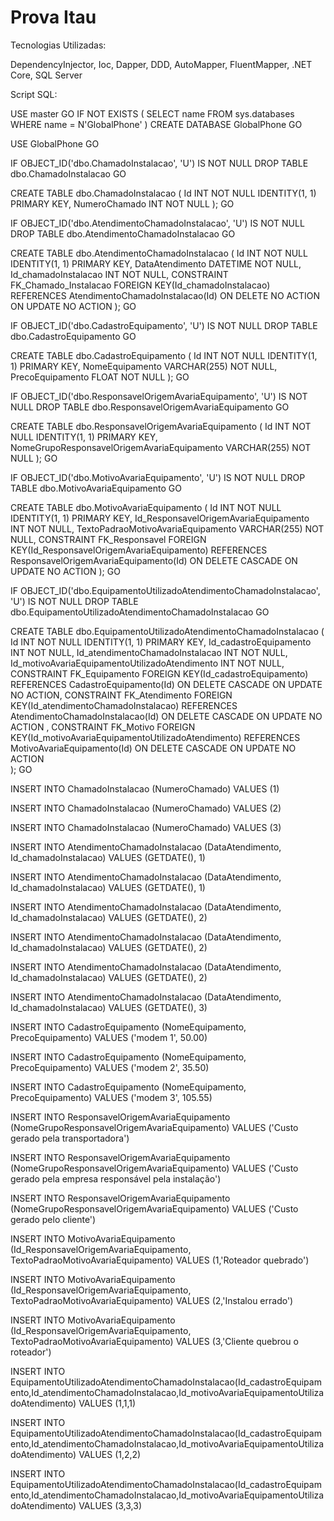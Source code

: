 # Prova Itau

Tecnologias Utilizadas:

DependencyInjector,
Ioc,
Dapper,
DDD,
AutoMapper,
FluentMapper,
.NET Core,
SQL Server

Script SQL:

USE master
GO
IF NOT EXISTS (
    SELECT name
        FROM sys.databases
        WHERE name = N'GlobalPhone'
)
CREATE DATABASE GlobalPhone
GO

USE GlobalPhone
GO

IF OBJECT_ID('dbo.ChamadoInstalacao', 'U') IS NOT NULL
    DROP TABLE dbo.ChamadoInstalacao
GO

CREATE TABLE dbo.ChamadoInstalacao
(
    Id INT NOT NULL IDENTITY(1, 1) PRIMARY KEY,
    NumeroChamado INT NOT NULL
);
GO

IF OBJECT_ID('dbo.AtendimentoChamadoInstalacao', 'U') IS NOT NULL
    DROP TABLE dbo.AtendimentoChamadoInstalacao
GO

CREATE TABLE dbo.AtendimentoChamadoInstalacao
(
    Id INT NOT NULL IDENTITY(1, 1) PRIMARY KEY,
    DataAtendimento DATETIME NOT NULL,
    Id_chamadoInstalacao INT NOT NULL,
    CONSTRAINT FK_Chamado_Instalacao FOREIGN KEY(Id_chamadoInstalacao) 
        REFERENCES AtendimentoChamadoInstalacao(Id)
        ON DELETE NO ACTION ON UPDATE NO ACTION 
);
GO

IF OBJECT_ID('dbo.CadastroEquipamento', 'U') IS NOT NULL
    DROP TABLE dbo.CadastroEquipamento
GO

CREATE TABLE dbo.CadastroEquipamento
(
    Id INT NOT NULL IDENTITY(1, 1) PRIMARY KEY,
    NomeEquipamento VARCHAR(255) NOT NULL,
    PrecoEquipamento FLOAT NOT NULL
);
GO

IF OBJECT_ID('dbo.ResponsavelOrigemAvariaEquipamento', 'U') IS NOT NULL
    DROP TABLE dbo.ResponsavelOrigemAvariaEquipamento
GO

CREATE TABLE dbo.ResponsavelOrigemAvariaEquipamento
(
    Id INT NOT NULL IDENTITY(1, 1) PRIMARY KEY,
    NomeGrupoResponsavelOrigemAvariaEquipamento VARCHAR(255) NOT NULL
);
GO

IF OBJECT_ID('dbo.MotivoAvariaEquipamento', 'U') IS NOT NULL
    DROP TABLE dbo.MotivoAvariaEquipamento
GO

CREATE TABLE dbo.MotivoAvariaEquipamento
(
    Id INT NOT NULL IDENTITY(1, 1) PRIMARY KEY,
    Id_ResponsavelOrigemAvariaEquipamento INT NOT NULL,
    TextoPadraoMotivoAvariaEquipamento VARCHAR(255) NOT NULL,
    CONSTRAINT FK_Responsavel FOREIGN KEY(Id_ResponsavelOrigemAvariaEquipamento) 
        REFERENCES ResponsavelOrigemAvariaEquipamento(Id)
        ON DELETE CASCADE ON UPDATE NO ACTION 
);
GO

IF OBJECT_ID('dbo.EquipamentoUtilizadoAtendimentoChamadoInstalacao', 'U') IS NOT NULL
    DROP TABLE dbo.EquipamentoUtilizadoAtendimentoChamadoInstalacao
GO

CREATE TABLE dbo.EquipamentoUtilizadoAtendimentoChamadoInstalacao
(
    Id INT NOT NULL IDENTITY(1, 1) PRIMARY KEY,
    Id_cadastroEquipamento INT NOT NULL,
    Id_atendimentoChamadoInstalacao INT NOT NULL,
    Id_motivoAvariaEquipamentoUtilizadoAtendimento INT NOT NULL,
    CONSTRAINT FK_Equipamento FOREIGN KEY(Id_cadastroEquipamento) 
        REFERENCES CadastroEquipamento(Id)
        ON DELETE CASCADE ON UPDATE NO ACTION,
    CONSTRAINT FK_Atendimento FOREIGN KEY(Id_atendimentoChamadoInstalacao) 
        REFERENCES AtendimentoChamadoInstalacao(Id)
        ON DELETE CASCADE ON UPDATE NO ACTION ,
    CONSTRAINT FK_Motivo FOREIGN KEY(Id_motivoAvariaEquipamentoUtilizadoAtendimento) 
        REFERENCES MotivoAvariaEquipamento(Id)
        ON DELETE CASCADE ON UPDATE NO ACTION  
);
GO

INSERT INTO ChamadoInstalacao (NumeroChamado) 
VALUES (1)

INSERT INTO ChamadoInstalacao (NumeroChamado) 
VALUES (2)

INSERT INTO ChamadoInstalacao (NumeroChamado) 
VALUES (3)

INSERT INTO AtendimentoChamadoInstalacao (DataAtendimento, Id_chamadoInstalacao) 
VALUES (GETDATE(), 1)

INSERT INTO AtendimentoChamadoInstalacao (DataAtendimento, Id_chamadoInstalacao) 
VALUES (GETDATE(), 1)

INSERT INTO AtendimentoChamadoInstalacao (DataAtendimento, Id_chamadoInstalacao) 
VALUES (GETDATE(), 2)

INSERT INTO AtendimentoChamadoInstalacao (DataAtendimento, Id_chamadoInstalacao) 
VALUES (GETDATE(), 2)

INSERT INTO AtendimentoChamadoInstalacao (DataAtendimento, Id_chamadoInstalacao) 
VALUES (GETDATE(), 2)

INSERT INTO AtendimentoChamadoInstalacao (DataAtendimento, Id_chamadoInstalacao) 
VALUES (GETDATE(), 3)

INSERT INTO CadastroEquipamento (NomeEquipamento, PrecoEquipamento) 
VALUES ('modem 1', 50.00)

INSERT INTO CadastroEquipamento (NomeEquipamento, PrecoEquipamento) 
VALUES ('modem 2', 35.50)

INSERT INTO CadastroEquipamento (NomeEquipamento, PrecoEquipamento) 
VALUES ('modem 3', 105.55)

INSERT INTO ResponsavelOrigemAvariaEquipamento (NomeGrupoResponsavelOrigemAvariaEquipamento) 
VALUES ('Custo gerado pela transportadora')

INSERT INTO ResponsavelOrigemAvariaEquipamento (NomeGrupoResponsavelOrigemAvariaEquipamento) 
VALUES ('Custo gerado pela empresa responsável pela instalação')

INSERT INTO ResponsavelOrigemAvariaEquipamento (NomeGrupoResponsavelOrigemAvariaEquipamento) 
VALUES ('Custo gerado pelo cliente') 

INSERT INTO MotivoAvariaEquipamento (Id_ResponsavelOrigemAvariaEquipamento, TextoPadraoMotivoAvariaEquipamento)
VALUES (1,'Roteador quebrado')

INSERT INTO MotivoAvariaEquipamento (Id_ResponsavelOrigemAvariaEquipamento, TextoPadraoMotivoAvariaEquipamento)
VALUES (2,'Instalou errado')

INSERT INTO MotivoAvariaEquipamento (Id_ResponsavelOrigemAvariaEquipamento, TextoPadraoMotivoAvariaEquipamento)
VALUES (3,'Cliente quebrou o roteador')
 
INSERT INTO EquipamentoUtilizadoAtendimentoChamadoInstalacao(Id_cadastroEquipamento,Id_atendimentoChamadoInstalacao,Id_motivoAvariaEquipamentoUtilizadoAtendimento) 
VALUES (1,1,1)

INSERT INTO EquipamentoUtilizadoAtendimentoChamadoInstalacao(Id_cadastroEquipamento,Id_atendimentoChamadoInstalacao,Id_motivoAvariaEquipamentoUtilizadoAtendimento) 
VALUES (1,2,2)

INSERT INTO EquipamentoUtilizadoAtendimentoChamadoInstalacao(Id_cadastroEquipamento,Id_atendimentoChamadoInstalacao,Id_motivoAvariaEquipamentoUtilizadoAtendimento) 
VALUES (3,3,3)
